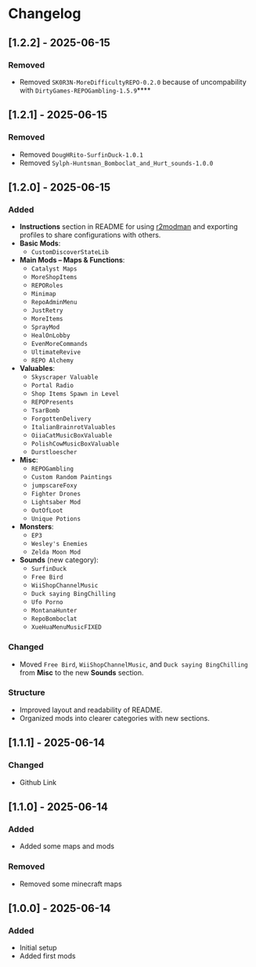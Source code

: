# Changelog

## [1.2.2] - 2025-06-15

### Removed
- Removed `SK0R3N-MoreDifficultyREPO-0.2.0` because of uncompability with `DirtyGames-REPOGambling-1.5.9`****

## [1.2.1] - 2025-06-15

### Removed
- Removed `DougHRito-SurfinDuck-1.0.1`
- Removed `Sylph-Huntsman_Bomboclat_and_Hurt_sounds-1.0.0`

## [1.2.0] - 2025-06-15

### Added
- **Instructions** section in README for using [r2modman](https://r2modman.com/) and exporting profiles to share configurations with others.
- **Basic Mods**:
  - `CustomDiscoverStateLib`
- **Main Mods – Maps & Functions**:
  - `Catalyst Maps`
  - `MoreShopItems`
  - `REPORoles`
  - `Minimap`
  - `RepoAdminMenu`
  - `JustRetry`
  - `MoreItems`
  - `SprayMod`
  - `HealOnLobby`
  - `EvenMoreCommands`
  - `UltimateRevive`
  - `REPO Alchemy`
- **Valuables**:
  - `Skyscraper Valuable`
  - `Portal Radio`
  - `Shop Items Spawn in Level`
  - `REPOPresents`
  - `TsarBomb`
  - `ForgottenDelivery`
  - `ItalianBrainrotValuables`
  - `OiiaCatMusicBoxValuable`
  - `PolishCowMusicBoxValuable`
  - `Durstloescher`
- **Misc**:
  - `REPOGambling`
  - `Custom Random Paintings`
  - `jumpscareFoxy`
  - `Fighter Drones`
  - `Lightsaber Mod`
  - `OutOfLoot`
  - `Unique Potions`
- **Monsters**:
  - `EP3`
  - `Wesley's Enemies`
  - `Zelda Moon Mod`
- **Sounds** (new category):
  - `SurfinDuck`
  - `Free Bird`
  - `WiiShopChannelMusic`
  - `Duck saying BingChilling`
  - `Ufo Porno`
  - `MontanaHunter`
  - `RepoBomboclat`
  - `XueHuaMenuMusicFIXED`

### Changed
- Moved `Free Bird`, `WiiShopChannelMusic`, and `Duck saying BingChilling` from **Misc** to the new **Sounds** section.

### Structure
- Improved layout and readability of README.
- Organized mods into clearer categories with new sections.

## [1.1.1] - 2025-06-14

### Changed
- Github Link

## [1.1.0] - 2025-06-14

### Added
- Added some maps and mods

### Removed
- Removed some minecraft maps


## [1.0.0] - 2025-06-14

### Added
- Initial setup
- Added first mods